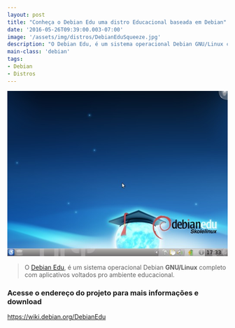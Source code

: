 ```yaml
---
layout: post
title: "Conheça o Debian Edu uma distro Educacional baseada em Debian"
date: '2016-05-26T09:39:00.003-07:00'
image: '/assets/img/distros/DebianEduSqueeze.jpg'
description: "O Debian Edu, é um sistema operacional Debian GNU/Linux completo com aplicativos voltados pro ambiente educacional."
main-class: 'debian'
tags:
- Debian
- Distros
---
```

![Conheça o Debian Edu uma distro Educacional baseada em Debian](/assets/img/distros/DebianEduSqueeze.jpg "Conheça o Debian Edu uma distro Educacional baseada em Debian")

> O [Debian Edu](https://wiki.debian.org/DebianEdu), é um sistema operacional Debian __GNU/Linux__ completo com aplicativos voltados pro ambiente educacional.

### Acesse o endereço do projeto para mais informações e download
<https://wiki.debian.org/DebianEdu>
